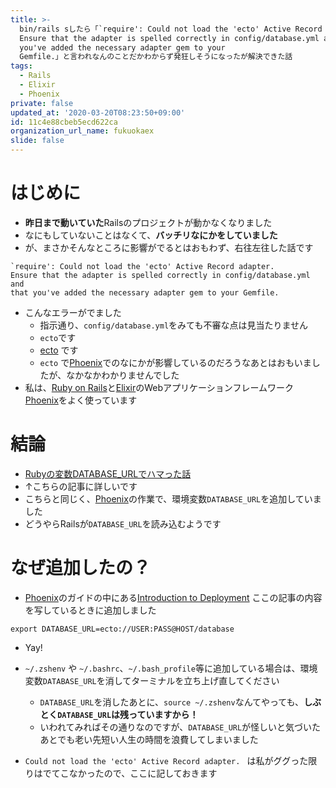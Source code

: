 ```yaml
---
title: >-
  bin/rails sしたら「`require': Could not load the 'ecto' Active Record adapter.
  Ensure that the adapter is spelled correctly in config/database.yml and that
  you've added the necessary adapter gem to your
  Gemfile.」と言われなんのことだかわからず発狂しそうになったが解決できた話
tags:
  - Rails
  - Elixir
  - Phoenix
private: false
updated_at: '2020-03-20T08:23:50+09:00'
id: 11c4e88cbeb5ecd622ca
organization_url_name: fukuokaex
slide: false
---
```

# はじめに
- **昨日まで動いていた**Railsのプロジェクトが動かなくなりました
- なにもしていないことはなくて、**バッチリなにかをしていました**
- が、まさかそんなところに影響がでるとはおもわず、右往左往した話です

```
`require': Could not load the 'ecto' Active Record adapter. 
Ensure that the adapter is spelled correctly in config/database.yml and 
that you've added the necessary adapter gem to your Gemfile.
```

- こんなエラーがでました
  - 指示通り、`config/database.yml`をみても不審な点は見当たりません
  - `ecto`です
  - [ecto](https://hex.pm/packages/ecto) です
  - `ecto` で[Phoenix](https://www.phoenixframework.org/)でのなにかが影響しているのだろうなあとはおもいましたが、なかなかわかりませんでした
- 私は、[Ruby on Rails](https://rubyonrails.org/)と[Elixir](https://elixir-lang.org/)のWebアプリケーションフレームワーク[Phoenix](https://www.phoenixframework.org/)をよく使っています


# 結論
- [Rubyの変数DATABASE_URLでハマった話](https://note.gosyujin.com/2016/08/31/ruby-database-url/)
- ↑こちらの記事に詳しいです
- こちらと同じく、[Phoenix](https://www.phoenixframework.org/)の作業で、環境変数`DATABASE_URL`を追加していました
- どうやらRailsが`DATABASE_URL`を読み込むようです

# なぜ追加したの？
- [Phoenix](https://www.phoenixframework.org/)のガイドの中にある[Introduction to Deployment](https://hexdocs.pm/phoenix/deployment.html#content) ここの記事の内容を写しているときに追加しました

```
export DATABASE_URL=ecto://USER:PASS@HOST/database
```
- Yay!

- `~/.zshenv` や `~/.bashrc`、`~/.bash_profile`等に追加している場合は、環境変数`DATABASE_URL`を消してターミナルを立ち上げ直してください
    - `DATABASE_URL`を消したあとに、`source ~/.zshenv`なんてやっても、**しぶとく`DATABASE_URL`は残っていますから！**
    - いわれてみればその通りなのですが、`DATABASE_URL`が怪しいと気づいたあとでも老い先短い人生の時間を浪費してしまいました
- `Could not load the 'ecto' Active Record adapter. ` は私がググった限りはでてこなかったので、ここに記しておきます
